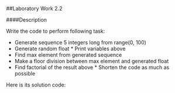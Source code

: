 ##Laboratory Work 2.2

####Description

Write the code to perform following task: 

- Generate sequence 5 integers long from range(0, 100)
- Generate random float * Print variables above 
- Find max element from generated sequence 
- Make a floor division between max element and generated float 
- Find factorial of the result above * Shorten the code as much as possible

Here is its solution code:
```python
